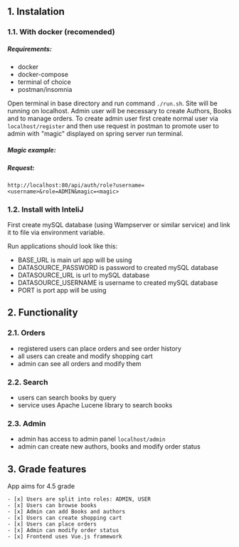 ## 1. Instalation

### 1.1. With docker (recomended)

##### Requirements: 

 - docker
 - docker-compose
 - terminal of choice
 - postman/insomnia

Open terminal in base directory and run command `./run.sh`. Site will be running on localhost. Admin user will be necessary to create Authors, Books and to manage orders. To create admin user first create normal user via `localhost/register` and then use request in postman to promote user to admin with "magic" displayed on spring server run terminal.

##### Magic example:



##### Request:

`http://localhost:80/api/auth/role?username=<username>&role=ADMIN&magic=<magic>`

### 1.2. Install with InteliJ

First create mySQL database (using Wampserver or similar service) and link it to file via environment variable.

Run applications should look like this:



- BASE_URL is main url app will be using
- DATASOURCE_PASSWORD is password to created mySQL database
- DATASOURCE_URL is url to mySQL database
- DATASOURCE_USERNAME is username to created mySQL database
- PORT is port app will be using

## 2. Functionality

### 2.1. Orders

- registered users can place orders and see order history
- all users can create and modify shopping cart
- admin can see all orders and modify them

### 2.2. Search

- users can search books by query
- service uses Apache Lucene library to search books

### 2.3. Admin

- admin has access to admin panel `localhost/admin`
- admin can create new authors, books and modify order status

## 3. Grade features

App aims for 4.5 grade

    - [x] Users are split into roles: ADMIN, USER
    - [x] Users can browse books
    - [x] Admin can add Books and authors
    - [x] Users can create shopping cart
    - [x] Users can place orders
    - [x] Admin can modify order status
    - [x] Frontend uses Vue.js framework